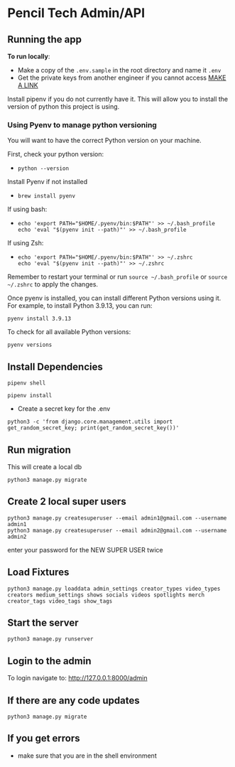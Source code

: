 # Pencil Tech Admin/API

## Running the app

**To run locally**:

- Make a copy of the `.env.sample` in the root directory and name it `.env`
- Get the private keys from another engineer if you cannot access [MAKE A LINK]()

Install pipenv if you do not currently have it. This will allow you to install the version of python this project is using.

### Using Pyenv to manage python versioning

You will want to have the correct Python version on your machine.

First, check your python version:
- ```shell
  python --version
  ```
Install Pyenv if not installed
- ```shell
  brew install pyenv
  ```
If using bash:
- ```shell
  echo 'export PATH="$HOME/.pyenv/bin:$PATH"' >> ~/.bash_profile
  echo 'eval "$(pyenv init --path)"' >> ~/.bash_profile
  ```
If using Zsh:
- ```shell
  echo 'export PATH="$HOME/.pyenv/bin:$PATH"' >> ~/.zshrc
  echo 'eval "$(pyenv init --path)"' >> ~/.zshrc
  ```
Remember to restart your terminal or run `source ~/.bash_profile` or `source ~/.zshrc` to apply the changes.

Once pyenv is installed, you can install different Python versions using it. For example, to install Python 3.9.13, you can run:
```shell
pyenv install 3.9.13
```
To check for all available Python versions:
```shell
pyenv versions
```

## Install Dependencies

```shell
pipenv shell
```

```shell
pipenv install
```

- Create a secret key for the .env

```shell
python3 -c 'from django.core.management.utils import get_random_secret_key; print(get_random_secret_key())'
```

## Run migration

This will create a local db

```shell
python3 manage.py migrate
```

## Create 2 local super users

```shell
python3 manage.py createsuperuser --email admin1@gmail.com --username admin1
python3 manage.py createsuperuser --email admin2@gmail.com --username admin2
```
enter your password for the NEW SUPER USER twice

## Load Fixtures
```shell
python3 manage.py loaddata admin_settings creator_types video_types creators medium_settings shows socials videos spotlights merch creator_tags video_tags show_tags
```

## Start the server

```shell
python3 manage.py runserver
```

## Login to the admin

To login navigate to: <http://127.0.0.1:8000/admin>

## If there are any code updates

```shell
python3 manage.py migrate
```

## If you get errors
- make sure that you are in the shell environment
